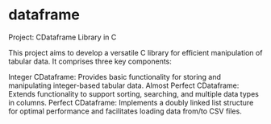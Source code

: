 # dataframe
Project: CDataframe Library in C

This project aims to develop a versatile C library for efficient manipulation of tabular data. It comprises three key components:

Integer CDataframe: Provides basic functionality for storing and manipulating integer-based tabular data.
Almost Perfect CDataframe: Extends functionality to support sorting, searching, and multiple data types in columns.
Perfect CDataframe: Implements a doubly linked list structure for optimal performance and facilitates loading data from/to CSV files.
